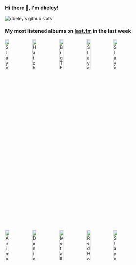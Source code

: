 ### Hi there 👋, I'm [dbeley](https://dbeley.ovh/en)!

![dbeley's github stats](https://github-readme-stats.vercel.app/api?username=dbeley)

### My most listened albums on [last.fm](https://www.last.fm/user/d_beley) in the last week

[<img src='https://lastfm.freetls.fastly.net/i/u/300x300/aac2cbbc4d5e47b9c772dd5c34e49c3b.png' width='16%' height='16%' alt='Slayer - Hell Awaits'>](https://www.last.fm/music/slayer/hell%2bawaits)&nbsp;
[<img src='https://lastfm.freetls.fastly.net/i/u/300x300/4bd8edd67dc1b31006ec5b88a0ac0ec8.jpg' width='16%' height='16%' alt='Hatchie - Giving The World Away'>](https://www.last.fm/music/hatchie/giving%2bthe%2bworld%2baway)&nbsp;
[<img src='https://lastfm.freetls.fastly.net/i/u/300x300/2564874af4af9498e7227367968adad3.jpg' width='16%' height='16%' alt='Big Thief - Dragon New Warm Mountain I Believe In You'>](https://www.last.fm/music/big%2bthief/dragon%2bnew%2bwarm%2bmountain%2bi%2bbelieve%2bin%2byou)&nbsp;
[<img src='https://lastfm.freetls.fastly.net/i/u/300x300/81716aef88807b4fb9818c04cf314415.jpg' width='16%' height='16%' alt='Slayer - Reign In Blood (Expanded)'>](https://www.last.fm/music/slayer/reign%2bin%2bblood%2b%2528expanded%2529)&nbsp;
[<img src='https://lastfm.freetls.fastly.net/i/u/300x300/81ac45ecc23c4cf6aaf033eb54f7c09d.png' width='16%' height='16%' alt='Slayer - Seasons in the Abyss'>](https://www.last.fm/music/slayer/seasons%2bin%2bthe%2babyss)&nbsp;
<br>
[<img src='https://lastfm.freetls.fastly.net/i/u/300x300/2102149859d552cffe5be967a2c0a43f.png' width='16%' height='16%' alt='Animals as Leaders - Parrhesia'>](https://www.last.fm/music/animals%2bas%2bleaders/parrhesia)&nbsp;
[<img src='https://lastfm.freetls.fastly.net/i/u/300x300/11f4e269d6c890b9b51f279cdc5b103e.jpg' width='16%' height='16%' alt='Daniel Rossen - You Belong There'>](https://www.last.fm/music/daniel%2brossen/you%2bbelong%2bthere)&nbsp;
[<img src='https://lastfm.freetls.fastly.net/i/u/300x300/531c3e4d01f5afc35e863f2b8159540e.jpg' width='16%' height='16%' alt='Metallica - Kill em All (Remastered)'>](https://www.last.fm/music/metallica/kill%2b%2527em%2ball%2b%2528remastered%2529)&nbsp;
[<img src='https://lastfm.freetls.fastly.net/i/u/300x300/025f4e39932844a9a6ce4cd20f176d42.png' width='16%' height='16%' alt='Red House Painters - Old Ramon'>](https://www.last.fm/music/red%2bhouse%2bpainters/old%2bramon)&nbsp;
[<img src='https://lastfm.freetls.fastly.net/i/u/300x300/7c2527fdc2ca80d87ef9cf2f2bb0a987.jpg' width='16%' height='16%' alt='Slayer - Show No Mercy'>](https://www.last.fm/music/slayer/show%2bno%2bmercy)&nbsp;
<br>
